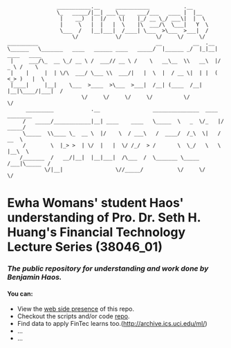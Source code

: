 ```
                ___________.__     ___________           .__                      
                \_   _____/|__| ___\__    ___/___   ____ |  |__                   
                 |    __)  |  |/    \|    |_/ __ \_/ ___\|  |  \                  
                 |     \   |  |   |  \    |\  ___/\  \___|   Y  \                 
                 \___  /   |__|___|  /____| \___  >\___  >___|  /                 
                     \/            \/           \/     \/     \/                  
__________                                      __          __  .__               
\______   \_______   ____   ______ ____   _____/  |______ _/  |_|__| ____   ____  
 |     ___/\_  __ \_/ __ \ /  ___// __ \ /    \   __\__  \\   __\  |/  _ \ /    \ 
 |    |     |  | \/\  ___/ \___ \\  ___/|   |  \  |  / __ \|  | |  (  <_> )   |  \
 |____|     |__|    \___  >____  >\___  >___|  /__| (____  /__| |__|\____/|___|  /
                        \/     \/     \/     \/          \/                    \/ 
      _________            .__                 _______________  ____  ________    
     /   _____/____________|__| ____    ____   \_____  \   _  \/_   |/  _____/    
     \_____  \\____ \_  __ \  |/    \  / ___\   /  ____/  /_\  \|   /   __  \     
     /        \  |_> >  | \/  |   |  \/ /_/  > /       \  \_/   \   \  |__\  \    
    /_______  /   __/|__|  |__|___|  /\___  /  \_______ \_____  /___|\_____  /    
            \/|__|                 \//_____/           \/     \/           \/     
```

# Ewha Womans' student Haos' understanding of Pro. Dr. Seth H. Huang's Financial Technology Lecture Series (38046_01)

### *The public repository for understanding and work done by Benjamin Haos.*

#### You can:

* View the [web side presence](http://a-haos-at-ewha.github.io/38046_01_financial_technology) of this repo.
* Checkout the scripts and/or code [repo](https://github.com/a-haos-at-ewha/38046_01_financial_technology).
* Find data to apply FinTec learns too.(http://archive.ics.uci.edu/ml/) 
* ...
* ...